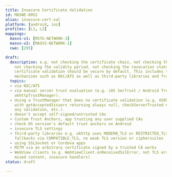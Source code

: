 ```yaml
---
title: Insecure Certificate Validation
id: MASWE-0052
alias: insecure-cert-val
platform: [android, ios]
profiles: [L1, L2]
mappings:
  masvs-v1: [MSTG-NETWORK-3]
  masvs-v2: [MASVS-NETWORK-1]
  cwe: [295]

draft:
  description: e.g. not checking the certificate chain, not checking the hostname,
    not checking the validity period, not checking the revocation status, etc. The
    certificate validation should be secure by default. This includes the platform-provided
    mechanisms such as NSC/ATS as well as third-party libraries and frameworks.
  topics:
  - via NSC/ATS
  - via manual server trust evaluation (e.g. iOS SecTrust / Android TrustManager.
    okhttpTrustManager).
  - Using a TrustManager that does no certificate validation (e.g. X509TrustManager
    with getAcceptedIssuers returning always null, checkServerTrusted not performing
    any validation, etc.).
  - doesn't accept self-signed/untrusted CAs
  - Custom Trust Anchors, app trusting any user supplied CAs
  - check OS version's default trust anchors on Android
  - insecure TLS settings
  - third-party libraries e.g. okhttp uses MODERN_TLS or RESTRICTED_TLS configs, no
    fallbacks via COMPATIBLE_TLS, no weak TLS version or ciphersuites
  - using SSLSocket or Cordova apps
  - MITM via an arbitrary certificate signed by a trusted CA works
  - WebView clients (e.g. WebViewClient.onReceivedSslError, not TLS errors ignored,
    mixed content, insecure handlers)
status: draft

---
```


